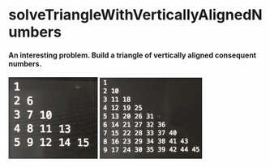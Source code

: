 # solveTriangleWithVerticallyAlignedNumbers

#### An interesting problem. Build a triangle of vertically aligned consequent numbers.
<div display=flex flex-wrap=wrap align-content=center justify-content=center text-align=center>
  <img src="examples/exampleIMG_7989.JPG" width=35%>
  <img src="examples/exampleIMG_1859.JPG" width=40%>
</div>

